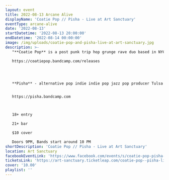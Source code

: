 ```yaml
---
layout: event
title: 2022-08-13 Arcane Alive
displayName: 'Coatie Pop // Pisha - Live at Art Sanctuary'
eventType: arcane-alive
date: '2022-08-13'
startDatetime: '2022-08-13 20:00:00'
endDatetime: '2022-08-14 00:00:00'
image: /img/uploads/coatie-pop-and-pisha-live-at-art-sanctuary.jpg
description: >-
   "**Coatie Pop** is a post punk trip hop grunge rave duo based in NYC"

   https://coatiepop.bandcamp.com/releases




   **Pisha** - alternative pop indie indie pop jazz pop producer Tulsa


   https://pisha.bandcamp.com



   18+ entry

   21+ bar

   $10 cover

   Doors 9PM, Bands start around 10 PM
shortDescription: 'Coatie Pop // Pisha - Live at Art Sanctuary'
location: Art Sanctuary
facebookEventLink: 'https://www.facebook.com/events/s/coatie-pop-pisha-live-at-art-s/411077830767228'
ticketsLink: 'https://art-sanctuary.ticketleap.com/coatie-pop--pisha-live-at-art-sanctuary'
cover: '10.00'
playlist: ''
---
```

